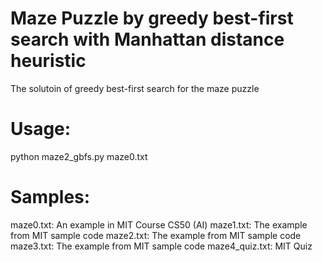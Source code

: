 # Maze Puzzle by greedy best-first search with Manhattan distance heuristic

The solutoin of greedy best-first search for the maze puzzle

# Usage:

python maze2_gbfs.py maze0.txt

# Samples:

maze0.txt:  An example in MIT Course CS50 (AI)
maze1.txt:  The example from MIT sample code
maze2.txt:  The example from MIT sample code
maze3.txt:  The example from MIT sample code
maze4_quiz.txt:  MIT Quiz


